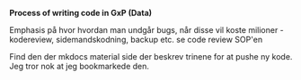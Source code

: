 **Process of writing code in GxP (Data)**

Emphasis på hvor hvordan man undgår bugs, når disse vil koste milioner - kodereview, sidemandskodning, backup etc. se code review SOP'en

Find den der mkdocs material side der beskrev trinene for at pushe ny kode. Jeg tror nok at jeg bookmarkede den.